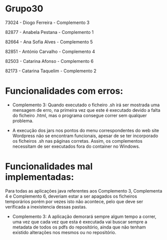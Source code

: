 # Grupo30
73024 - Diogo Ferreira - Complemento 3

82877 - Anabela Pestana - Complemento 1

82664 - Ana Sofia Alves - Complemento 5

82851 - António Carvalho - Complemento 4

82503 - Catarina Afonso - Complemento 6

82173 - Catarina Taquelim - Complemento 2



# Funcionalidades com erros:

 - Complemento 3:
  Quando executado o ficheiro .sh irá ser mostrada uma mensagem de erro, na primeira vez que este é executado devido a falta do ficheiro .html, mas o programa consegue correr sem qualquer problema.
  
 - A execução dos jars nos pontos do menu correspondentes do web site Wordpress não se encontram funcionais, apesar de se ter incorporado os ficheiros .sh nas páginas corretas. Assim, os complementos necessitam de ser executados fora do container no Windows. 


# Funcionalidades mal implementadas:

 Para todas as aplicações java referentes aos Complemento 3, Complementa 4 e Complemento 6, deveriam estar a ser apagados os ficheiros temporários porém por vezes isto não acontece, pelo que deve ser verificada a inexistencia dessas pastas.

- Complemento 3:
  A aplicação demorará sempre algum tempo a correr, uma vez que cada vez que esta é executada vai buscar sempre a metadata de todos os pdfs do repositório, ainda que não tenham existido alterações nos mesmos ou no repositório.

